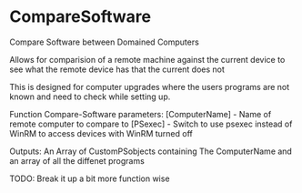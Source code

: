 # CompareSoftware
Compare Software between Domained Computers

Allows for comparision of a remote machine against the current device to see what the remote device has that the current does not

This is designed for computer upgrades where the users programs are not known and need to check while setting up.

Function Compare-Software
  parameters:
    [ComputerName] - Name of remote computer to compare to
    [PSexec] - Switch to use psexec instead of WinRM to access devices with WinRM turned off
  
  Outputs: 
    An Array of CustomPSobjects containing The ComputerName and an array of all the diffenet programs

TODO: Break it up a bit more function wise
